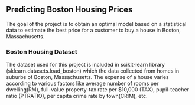 ## Predicting Boston Housing Prices


The goal of the project is to obtain an optimal model based on a statistical data to estimate the best price for a customer to buy a house in Boston, Massachusetts. 

### Boston Housing Dataset 
The dataset used for this project is included in scikit-learn library (sklearn.datasets.load_boston) which the data collected from homes in suburbs of Boston, Massachusetts. The expense of a house varies according to various factors like average number of rooms per dwelling(RM), full-value property-tax rate per $10,000 (TAX), pupil-teacher ratio (PTRATIO), per capita crime rate by town(CRIM), etc.


